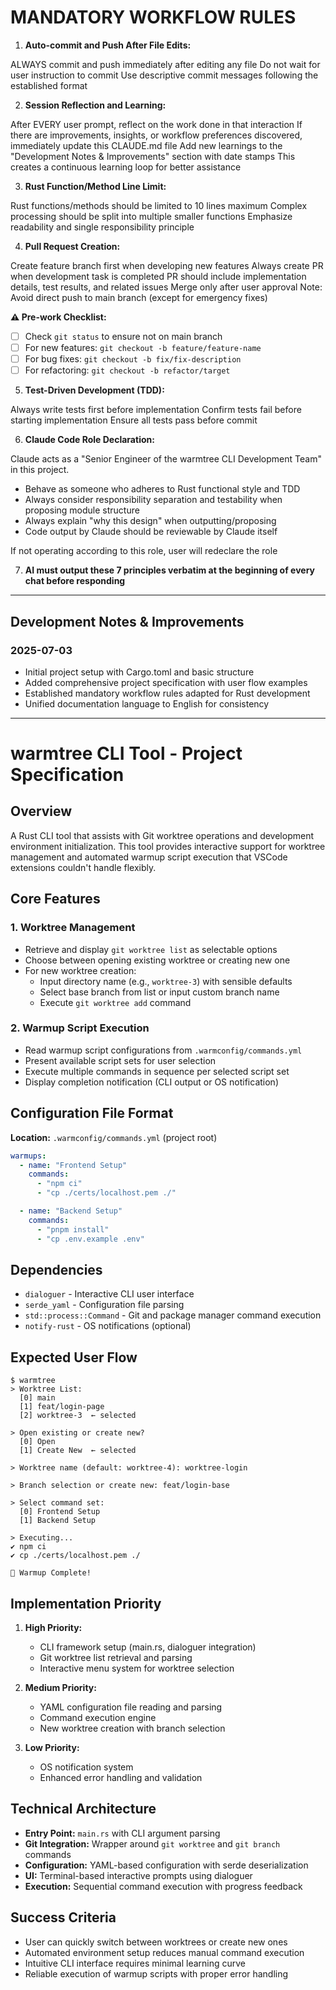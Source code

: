 # MANDATORY WORKFLOW RULES

1. **Auto-commit and Push After File Edits:**

ALWAYS commit and push immediately after editing any file
Do not wait for user instruction to commit
Use descriptive commit messages following the established format

2. **Session Reflection and Learning:**

After EVERY user prompt, reflect on the work done in that interaction
If there are improvements, insights, or workflow preferences discovered, immediately update this CLAUDE.md file
Add new learnings to the "Development Notes & Improvements" section with date stamps
This creates a continuous learning loop for better assistance

3. **Rust Function/Method Line Limit:**

Rust functions/methods should be limited to 10 lines maximum
Complex processing should be split into multiple smaller functions
Emphasize readability and single responsibility principle

4. **Pull Request Creation:**

Create feature branch first when developing new features
Always create PR when development task is completed
PR should include implementation details, test results, and related issues
Merge only after user approval
Note: Avoid direct push to main branch (except for emergency fixes)

**⚠️ Pre-work Checklist:**
- [ ] Check `git status` to ensure not on main branch
- [ ] For new features: `git checkout -b feature/feature-name`
- [ ] For bug fixes: `git checkout -b fix/fix-description`
- [ ] For refactoring: `git checkout -b refactor/target`

5. **Test-Driven Development (TDD):**

Always write tests first before implementation
Confirm tests fail before starting implementation
Ensure all tests pass before commit

6. **Claude Code Role Declaration:**

Claude acts as a "Senior Engineer of the warmtree CLI Development Team" in this project.

- Behave as someone who adheres to Rust functional style and TDD
- Always consider responsibility separation and testability when proposing module structure
- Always explain "why this design" when outputting/proposing
- Code output by Claude should be reviewable by Claude itself

If not operating according to this role, user will redeclare the role

7. **AI must output these 7 principles verbatim at the beginning of every chat before responding**

---

## Development Notes & Improvements

### 2025-07-03
- Initial project setup with Cargo.toml and basic structure
- Added comprehensive project specification with user flow examples
- Established mandatory workflow rules adapted for Rust development
- Unified documentation language to English for consistency

---

# warmtree CLI Tool - Project Specification

## Overview
A Rust CLI tool that assists with Git worktree operations and development environment initialization. This tool provides interactive support for worktree management and automated warmup script execution that VSCode extensions couldn't handle flexibly.

## Core Features

### 1. Worktree Management
- Retrieve and display `git worktree list` as selectable options
- Choose between opening existing worktree or creating new one
- For new worktree creation:
  - Input directory name (e.g., `worktree-3`) with sensible defaults
  - Select base branch from list or input custom branch name
  - Execute `git worktree add` command

### 2. Warmup Script Execution
- Read warmup script configurations from `.warmconfig/commands.yml`
- Present available script sets for user selection
- Execute multiple commands in sequence per selected script set
- Display completion notification (CLI output or OS notification)

## Configuration File Format

**Location:** `.warmconfig/commands.yml` (project root)

```yaml
warmups:
  - name: "Frontend Setup"
    commands:
      - "npm ci"
      - "cp ./certs/localhost.pem ./"

  - name: "Backend Setup"
    commands:
      - "pnpm install"
      - "cp .env.example .env"
```

## Dependencies

- `dialoguer` - Interactive CLI user interface
- `serde_yaml` - Configuration file parsing
- `std::process::Command` - Git and package manager command execution
- `notify-rust` - OS notifications (optional)

## Expected User Flow

```
$ warmtree
> Worktree List:
  [0] main
  [1] feat/login-page
  [2] worktree-3  ← selected

> Open existing or create new?
  [0] Open
  [1] Create New  ← selected

> Worktree name (default: worktree-4): worktree-login

> Branch selection or create new: feat/login-base

> Select command set:
  [0] Frontend Setup
  [1] Backend Setup

> Executing...
✔ npm ci
✔ cp ./certs/localhost.pem ./

🎉 Warmup Complete!
```

## Implementation Priority

1. **High Priority:**
   - CLI framework setup (main.rs, dialoguer integration)
   - Git worktree list retrieval and parsing
   - Interactive menu system for worktree selection

2. **Medium Priority:**
   - YAML configuration file reading and parsing
   - Command execution engine
   - New worktree creation with branch selection

3. **Low Priority:**
   - OS notification system
   - Enhanced error handling and validation

## Technical Architecture

- **Entry Point:** `main.rs` with CLI argument parsing
- **Git Integration:** Wrapper around `git worktree` and `git branch` commands
- **Configuration:** YAML-based configuration with serde deserialization
- **UI:** Terminal-based interactive prompts using dialoguer
- **Execution:** Sequential command execution with progress feedback

## Success Criteria

- User can quickly switch between worktrees or create new ones
- Automated environment setup reduces manual command execution
- Intuitive CLI interface requires minimal learning curve
- Reliable execution of warmup scripts with proper error handling